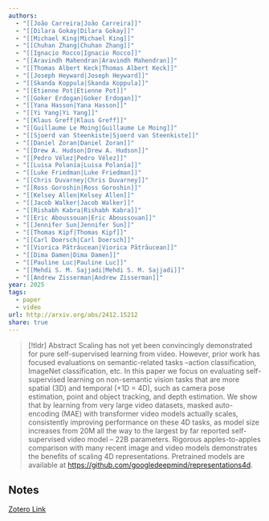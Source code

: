 ```yaml
---
authors:
  - "[[João Carreira|João Carreira]]"
  - "[[Dilara Gokay|Dilara Gokay]]"
  - "[[Michael King|Michael King]]"
  - "[[Chuhan Zhang|Chuhan Zhang]]"
  - "[[Ignacio Rocco|Ignacio Rocco]]"
  - "[[Aravindh Mahendran|Aravindh Mahendran]]"
  - "[[Thomas Albert Keck|Thomas Albert Keck]]"
  - "[[Joseph Heyward|Joseph Heyward]]"
  - "[[Skanda Koppula|Skanda Koppula]]"
  - "[[Etienne Pot|Etienne Pot]]"
  - "[[Goker Erdogan|Goker Erdogan]]"
  - "[[Yana Hasson|Yana Hasson]]"
  - "[[Yi Yang|Yi Yang]]"
  - "[[Klaus Greff|Klaus Greff]]"
  - "[[Guillaume Le Moing|Guillaume Le Moing]]"
  - "[[Sjoerd van Steenkiste|Sjoerd van Steenkiste]]"
  - "[[Daniel Zoran|Daniel Zoran]]"
  - "[[Drew A. Hudson|Drew A. Hudson]]"
  - "[[Pedro Vélez|Pedro Vélez]]"
  - "[[Luisa Polanía|Luisa Polanía]]"
  - "[[Luke Friedman|Luke Friedman]]"
  - "[[Chris Duvarney|Chris Duvarney]]"
  - "[[Ross Goroshin|Ross Goroshin]]"
  - "[[Kelsey Allen|Kelsey Allen]]"
  - "[[Jacob Walker|Jacob Walker]]"
  - "[[Rishabh Kabra|Rishabh Kabra]]"
  - "[[Eric Aboussouan|Eric Aboussouan]]"
  - "[[Jennifer Sun|Jennifer Sun]]"
  - "[[Thomas Kipf|Thomas Kipf]]"
  - "[[Carl Doersch|Carl Doersch]]"
  - "[[Viorica Pătrăucean|Viorica Pătrăucean]]"
  - "[[Dima Damen|Dima Damen]]"
  - "[[Pauline Luc|Pauline Luc]]"
  - "[[Mehdi S. M. Sajjadi|Mehdi S. M. Sajjadi]]"
  - "[[Andrew Zisserman|Andrew Zisserman]]"
year: 2025
tags:
  - paper
  - video
url: http://arxiv.org/abs/2412.15212
share: true
---
```



> [!tldr] Abstract
> Scaling has not yet been convincingly demonstrated for pure self-supervised learning from video. However, prior work has focused evaluations on semantic-related tasks –action classification, ImageNet classification, etc. In this paper we focus on evaluating self-supervised learning on non-semantic vision tasks that are more spatial (3D) and temporal (+1D = 4D), such as camera pose estimation, point and object tracking, and depth estimation. We show that by learning from very large video datasets, masked auto-encoding (MAE) with transformer video models actually scales, consistently improving performance on these 4D tasks, as model size increases from 20M all the way to the largest by far reported self-supervised video model – 22B parameters. Rigorous apples-to-apples comparison with many recent image and video models demonstrates the benefits of scaling 4D representations. Pretrained models are available at https://github.com/googledeepmind/representations4d.



## Notes

[Zotero Link](zotero://select/library/items/7TKXLVUL)


